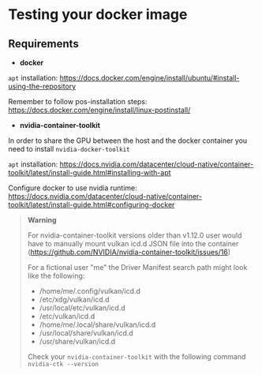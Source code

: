 # Testing your docker image

## Requirements

 * **docker** 
 
 `apt` installation: https://docs.docker.com/engine/install/ubuntu/#install-using-the-repository

Remember to follow pos-installation steps: https://docs.docker.com/engine/install/linux-postinstall/
 
 * **nvidia-container-toolkit**

 In order to share the GPU between the host and the docker container you need to install `nvidia-docker-toolkit`

 `apt` installation: https://docs.nvidia.com/datacenter/cloud-native/container-toolkit/latest/install-guide.html#installing-with-apt

 Configure docker to use nvidia runtime: https://docs.nvidia.com/datacenter/cloud-native/container-toolkit/latest/install-guide.html#configuring-docker



> **Warning**
>
>For nvidia-container-toolkit versions older than v1.12.0 user would have to manually mount vulkan icd.d JSON file into the container (https://github.com/NVIDIA/nvidia-container-toolkit/issues/16)
>
>For a fictional user "me" the Driver Manifest search path might look like the following:
>- /home/me/.config/vulkan/icd.d
>- /etc/xdg/vulkan/icd.d
>- /usr/local/etc/vulkan/icd.d
>- /etc/vulkan/icd.d
>- /home/me/.local/share/vulkan/icd.d
>- /usr/local/share/vulkan/icd.d
>- /usr/share/vulkan/icd.d
>
> Check your `nvidia-container-toolkit` with the following command `nvidia-ctk --version`

